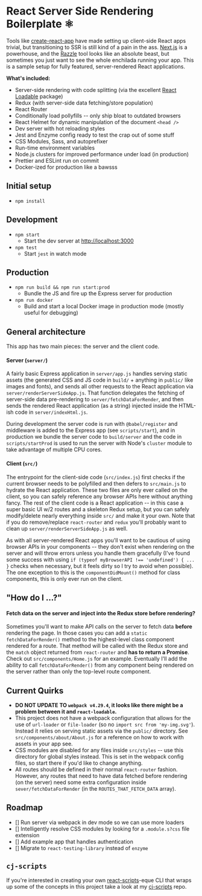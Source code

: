 # React Server Side Rendering Boilerplate ⚛️

Tools like [create-react-app](https://github.com/facebook/create-react-app) have made setting up client-side React apps trivial, but transitioning to SSR is still kind of a pain in the ass. [Next.js](https://nextjs.org) is a powerhouse, and the [Razzle](https://github.com/jaredpalmer/razzle) tool looks like an absolute beast, but sometimes you just want to see the whole enchilada running your app. This is a sample setup for fully featured, server-rendered React applications.

**What's included:**

- Server-side rendering with code splitting (via the excellent [React Loadable](https://github.com/thejameskyle/react-loadable) package)
- Redux (with server-side data fetching/store population)
- React Router
- Conditionally load pollyfills -- only ship bloat to outdated browsers
- React Helmet for dynamic manipulation of the document `<head />`
- Dev server with hot reloading styles
- Jest and Enzyme config ready to test the crap out of some stuff
- CSS Modules, Sass, and autoprefixer
- Run-time environment variables
- Node.js clusters for improved performance under load (in production)
- Prettier and ESLint run on commit
- Docker-ized for production like a bawsss

## Initial setup

- `npm install`

## Development

- `npm start`
  - Start the dev server at [http://localhost:3000](http://localhost:3000)
- `npm test`
  - Start `jest` in watch mode

## Production

- `npm run build && npm run start:prod`
  - Bundle the JS and fire up the Express server for production
- `npm run docker`
  - Build and start a local Docker image in production mode (mostly useful for debugging)

## General architecture

This app has two main pieces: the server and the client code.

#### Server (`server/`)

A fairly basic Express application in `server/app.js` handles serving static assets (the generated CSS and JS code in `build/` + anything in `public/` like images and fonts), and sends all other requests to the React application via `server/renderServerSideApp.js`. That function delegates the fetching of server-side data pre-rendering to `server/fetchDataForRender`, and then sends the rendered React application (as a string) injected inside the HTML-ish code in `server/indexHtml.js`.

During development the server code is run with `@babel/register` and middleware is added to the Express app (see `scripts/start`), and in production we bundle the server code to `build/server` and the code in `scripts/startProd` is used to run the server with Node's `cluster` module to take advantage of multiple CPU cores.

#### Client (`src/`)

The entrypoint for the client-side code (`src/index.js`) first checks if the current browser needs to be polyfilled and then defers to `src/main.js` to hydrate the React application. These two files are only ever called on the client, so you can safely reference any browser APIs here without anything fancy. The rest of the client code is a React application -- in this case a super basic UI w/2 routes and a skeleton Redux setup, but you can safely modify/delete nearly everything inside `src/` and make it your own. Note that if you do remove/replace `react-router` and `redux` you'll probably want to clean up `server/renderServerSideApp.js` as well.

As with all server-rendered React apps you'll want to be cautious of using browser APIs in your components -- they don't exist when rendering on the server and will throw errors unless you handle them gracefully (I've found some success with using `if (typeof myBrowserAPI !== 'undefined') { ... }` checks when necessary, but it feels dirty so I try to avoid when possible). The one exception to this is the `componentDidMount()` method for class components, this is only ever run on the client.

## "How do I ...?"

#### Fetch data on the server and inject into the Redux store before rendering?

Sometimes you'll want to make API calls on the server to fetch data **before** rendering the page. In those cases you can add a `static fetchDataForRender()` method to the highest-level class component rendered for a route. That method will be called with the Redux store and the `match` object returned from `react-router` and **has to return a Promise**. Check out `src/components/Home.js` for an example. Eventually I'll add the ability to call `fetchDataForRender()` from any component being rendered on the server rather than only the top-level route component.

## Current Quirks

- **DO NOT UPDATE TO `webpack v4.29.4`, it looks like there might be a problem between it and `react-loadable`.**
- This project does not have a webpack configuration that allows for the use of `url-loader` or `file-loader` (so no `import src from 'my-img.svg'`). Instead it relies on serving static assets via the `public/` directory. See `src/components/about/About.js` for a reference on how to work with assets in your app see.
- CSS modules are disabled for any files inside `src/styles` -- use this directory for global styles instead. This is set in the webpack config files, so start there if you'd like to change anything.
- All routes should be defined in their normal `react-router` fashion. However, any routes that need to have data fetched before rendering (on the server) need some extra configuration inside `sever/fetchDataForRender` (in the `ROUTES_THAT_FETCH_DATA` array).

## Roadmap

- [] Run server via webpack in dev mode so we can use more loaders
- [] Intelligently resolve CSS modules by looking for a `.module.s?css` file extension
- [] Add example app that handles authentication
- [] Migrate to `react-testing-library` instead of `enzyme`

## `cj-scripts`

If you're interested in creating your own [react-scripts](https://github.com/facebook/create-react-app/tree/next/packages/react-scripts)-eque CLI that wraps up some of the concepts in this project take a look at my [cj-scripts](https://github.com/cullenjett/cj-scripts) repo.
